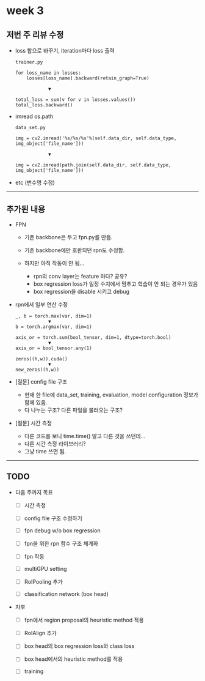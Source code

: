 # week 3

## 저번 주 리뷰 수정

- loss 합으로 바꾸기, iteration마다 loss 출력  
    ```
    trainer.py

    for loss_name in losses:
        losses[loss_name].backward(retain_graph=True)
        
                ▼

    total_loss = sum(v for v in losses.values())
    total_loss.backward()
    ```
- imread os.path
    ```
    data_set.py

    img = cv2.imread('%s/%s/%s'%(self.data_dir, self.data_type, img_object['file_name']))

                ▼

    img = cv2.imread(path.join(self.data_dir, self.data_type, img_object['file_name']))
    ```
- etc (변수명 수정)

---

## 추가된 내용

- FPN
    - 기존 backbone은 두고 fpn.py를 만듬.
    - 기존 backbone에만 호환되던 rpn도 수정함.
    - 하지만 아직 작동이 안 됨...

        - rpn의 conv layer는 feature 마다? 공유?
        - box regression loss가 일정 수치에서 멈추고 학습이 안 되는 경우가 있음
        - box regression을 disable 시키고 debug

- rpn에서 일부 연산 수정
    ```
    _, b = torch.max(var, dim=1)
                ▼
    b = torch.argmax(var, dim=1)
    ```
    ```
    axis_or = torch.sum(bool_tensor, dim=1, dtype=torch.bool)
                ▼
    axis_or = bool_tensor.any(1)
    ```
    ```
    zeros((h,w)).cuda()
                ▼
    new_zeros((h,w))
    ```

- [질문] config file 구조
    - 현재 한 file에 data_set, training, evaluation, model configuration 정보가 함께 있음.
    - 다 나누는 구조? 다른 파일을 불러오는 구조?

- [질문] 시간 측정
    - 다른 코드를 보니 time.time() 말고 다른 것을 쓰던데...
    - 다른 시간 측정 라이브러리?
    - 그냥 time 쓰면 됨.

---

## TODO

- 다음 주까지 목표
    - [ ] 시간 측정
    - [ ] config file 구조 수정하기
    - [ ] fpn debug w/o box regression
    - [ ] fpn을 위한 rpn 함수 구조 체계화
    - [ ] fpn 작동
    - [ ] multiGPU setting
    - [ ] RoIPooling 추가
    - [ ] classification network (box head)


- 차후
    - [ ] fpn에서 region proposal의 heuristic method 적용
    - [ ] RoIAlign 추가
    - [ ] box head의 box regression loss와 class loss
    - [ ] box head에서의 heuristic method를 적용
    - [ ] training 




